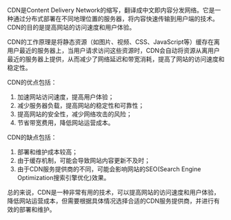 CDN是Content Delivery Network的缩写，翻译成中文即内容分发网络。它是一种通过分布式部署在不同地理位置的服务器，将内容快速传输到用户端的技术。CDN的目的是提高网站的访问速度和用户体验。

CDN的工作原理是将静态资源（如图片、视频、CSS、JavaScript等）缓存在离用户最近的服务器上，当用户请求访问这些资源时，CDN会自动将资源从离用户最近的服务器上提供，从而减少了网络延迟和带宽消耗，提高了网站的访问速度和稳定性。

CDN的优点包括：

1.  加速网站访问速度，提高用户体验；
2.  减少服务器负载，提高网站的稳定性和可靠性；
3.  提高网站的安全性，减少网络攻击的风险；
4.  节省带宽费用，降低网站运营成本。

CDN的缺点包括：

1.  部署和维护成本较高；
2.  由于缓存机制，可能会导致网站内容更新不及时；
3.  由于CDN服务提供商的不同，可能会影响网站的SEO(Search Engine Optimization搜索引擎优化)效果。

总的来说，CDN是一种非常有用的技术，可以提高网站的访问速度和用户体验，降低网站运营成本，但需要根据具体情况选择合适的CDN服务提供商，并进行有效的部署和维护。